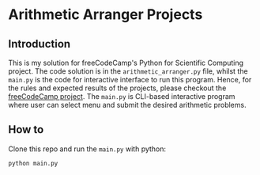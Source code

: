 # Arithmetic Arranger Projects
## Introduction
This is my solution for freeCodeCamp's Python for Scientific Computing project. The code solution is in the ``arithmetic_arranger.py`` file, whilst the ``main.py`` is the code for interactive interface to run this program. Hence, for the rules and expected results of the projects, please checkout the [freeCodeCamp project](https://www.freecodecamp.org/learn/scientific-computing-with-python/scientific-computing-with-python-projects/arithmetic-formatter).
The ``main.py`` is CLI-based interactive program where user can select menu and submit the desired arithmetic problems.

## How to
Clone this repo and run the ``main.py`` with python:
```
python main.py
```